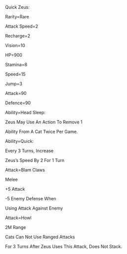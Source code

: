 Quick Zeus:

Rarity=Rare

Attack Speed=2

Recharge=2

Vision=10

HP=900

Stamina=8

Speed=15

Jump=3

Attack=90

Defence=90

Ability=Head Sleep:

Zeus May Use An Action To Remove 1

Ability From A Cat Twice Per Game.

Ability=Quick:

Every 3 Turns, Increase

Zeus’s Speed By 2 For 1 Turn

Attack=Blam Claws 

Melee

+5 Attack

-5 Enemy Defense When

Using Attack Against Enemy

Attack=Howl

2M Range

Cats Can Not Use Ranged Attacks

For 3 Turns After Zeus Uses This Attack, Does Not Stack.

